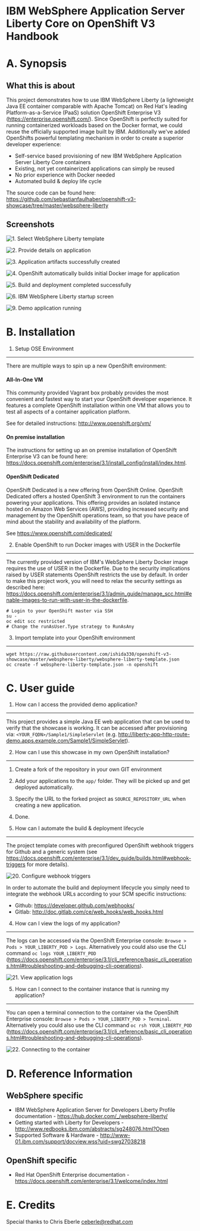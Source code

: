 IBM WebSphere Application Server Liberty Core on OpenShift V3 Handbook
======================================================================

A. Synopsis
===========

What this is about
------------------
This project demonstrates how to use IBM WebSphere Liberty (a lightweight Java EE container comparable with Apache Tomcat) on Red Hat's leading  Platform-as-a-Service (PaaS) solution OpenShift Enterprise V3 (https://enterprise.openshift.com/). Since OpenShift is perfectly suited for running containerized workloads based on the Docker format, we could reuse the officially supported image built by IBM. Additionally we've added OpenShifts powerful templating mechanism in order to create a superior developer experience:

* Self-service based provisioning of new IBM WebSphere Application Server Liberty Core containers
* Existing, not yet containerized applications can simply be reused
* No prior experience with Docker needed
* Automated build & deploy life cycle

The source code can be found here: https://github.com/sebastianfaulhaber/openshift-v3-showcase/tree/master/websphere-liberty

Screenshots
------------------
![1. Select WebSphere Liberty template](./doc/01_select_template.png)

![2. Provide details on application](./doc/02_fill_out_template_details.png)

![3. Application artifacts successfully created](./doc/03_template_creation_result.png)

![4. OpenShift automatically builds initial Docker image for application](./doc/04_build_running.png)

![5. Build and deployment completed successfully](./doc/05_build_and_deployment_finished.png)

![6. IBM WebSphere Liberty startup screen](./doc/06_liberty_splashscreen.png)

![9. Demo application running](./doc/09_demo_application.png)

B. Installation
===============

1. Setup OSE Environment
------------------------
There are multiple ways to spin up a new OpenShift environment:

#### All-In-One VM
This community provided Vagrant box probably provides the most convenient and fastest way to start your OpenShift developer experience. It features a complete OpenShift installation within one VM that allows you to test all aspects of a container application platform.

See for detailed instructions: http://www.openshift.org/vm/

#### On premise installation
The instructions for setting up an on premise installation of OpenShift Enterprise V3 can be found here: https://docs.openshift.com/enterprise/3.1/install_config/install/index.html.

#### OpenShift Dedicated
OpenShift Dedicated is a new offering from OpenShift Online. OpenShift Dedicated offers a hosted OpenShift 3 environment to run the containers powering your applications. This offering provides an isolated instance hosted on Amazon Web Services (AWS), providing increased security and management by the OpenShift operations team, so that you have peace of mind about the stability and availability of the platform.

See https://www.openshift.com/dedicated/

2. Enable OpenShift to run Docker images with USER in the Dockerfile
--------------------------------------------------------------------
The currently provided version of IBM's WebSphere Liberty Docker image requires the use of USER in the Dockerfile. Due to the security implications raised by USER statements OpenShift restricts the use by default. In order to make this project work, you will need to relax the security settings as described here: https://docs.openshift.com/enterprise/3.1/admin_guide/manage_scc.html#enable-images-to-run-with-user-in-the-dockerfile.

```
# Login to your OpenShift master via SSH
su -
oc edit scc restricted
# Change the runAsUser.Type strategy to RunAsAny
```

3. Import template into your OpenShift environment
--------------------------------------------------
```
wget https://raw.githubusercontent.com/ishida330/openshift-v3-showcase/master/websphere-liberty/websphere-liberty-template.json
oc create -f websphere-liberty-template.json -n openshift
```

C. User guide
========================

1. How can I access the provided demo application?
--------------------------------------------------
This project provides a simple Java EE web application that can be used to verify that the showcase is working. It can be accessed after provisioning via:  `<YOUR_FQDN>/Sample1/SimpleServlet` (e.g. http://liberty-app-http-route-demo.apps.example.com/Sample1/SimpleServlet).

2. How can I use this showcase in my own OpenShift installation?
----------------------------------------------------------------
1. Create a fork of the repository in your own GIT environment
2. Add your applications to the `app/` folder. They will be picked up and get deployed automatically.
3. Specify the URL to the forked project as `SOURCE_REPOSITORY_URL` when creating a new application.
4. Done.


3. How can I automate the build & deployment lifecycle
------------------------------------------------------
The project template comes with preconfigured OpenShift webhook triggers for Github and a generic system (see https://docs.openshift.com/enterprise/3.1/dev_guide/builds.html#webhook-triggers for more details).

![20. Configure webhook triggers](./doc/20_webhook_trigger.png)

In order to automate the build and deployment lifecycle you simply need to integrate the webhook URLs according to your SCM specific instructions:

* Github: https://developer.github.com/webhooks/
* Gitlab: http://doc.gitlab.com/ce/web_hooks/web_hooks.html


4. How can I view the logs of my application?
---------------------------------------------
The logs can be accessed via the OpenShift Enterprise console:
`Browse > Pods > YOUR_LIBERTY_POD > Logs`. Alternatively you could also use the CLI command `oc logs YOUR_LIBERTY_POD`  (https://docs.openshift.com/enterprise/3.1/cli_reference/basic_cli_operations.html#troubleshooting-and-debugging-cli-operations).

![21. View application logs](./doc/21_show_liberty_logs.png)

5. How can I connect to the container instance that is running my application?
----------------------------------------------------------------
You can open a terminal connection to the container via the OpenShift Enterprise console: `Browse > Pods > YOUR_LIBERTY_POD > Terminal`. Alternatively you could also use the CLI command `oc rsh YOUR_LIBERTY_POD` (https://docs.openshift.com/enterprise/3.1/cli_reference/basic_cli_operations.html#troubleshooting-and-debugging-cli-operations).

![22. Connecting to the container](./doc/22_show_liberty_terminal.png)

D. Reference Information
========================

WebSphere specific
------------------
* IBM WebSphere Application Server for Developers Liberty Profile documentation - https://hub.docker.com/_/websphere-liberty/
* Getting started with Liberty for Developers -  http://www.redbooks.ibm.com/abstracts/sg248076.html?Open
* Supported Software & Hardware -  http://www-01.ibm.com/support/docview.wss?uid=swg27038218

OpenShift specific
------------------
* Red Hat OpenShift Enterprise documentation -  https://docs.openshift.com/enterprise/3.1/welcome/index.html

E. Credits
==========
Special thanks to Chris Eberle <ceberle@redhat.com>
